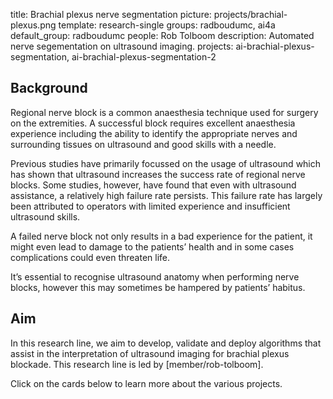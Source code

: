 title: Brachial plexus nerve segmentation
picture: projects/brachial-plexus.png
template: research-single
groups: radboudumc, ai4a
default_group: radboudumc
people: Rob Tolboom
description: Automated nerve segementation on ultrasound imaging.
projects: ai-brachial-plexus-segmentation, ai-brachial-plexus-segmentation-2

## Background
Regional nerve block is a common anaesthesia technique used for surgery on the extremities. A successful block requires excellent anaesthesia experience including the ability to identify the appropriate nerves and surrounding tissues on ultrasound and good skills with a needle.

Previous studies have primarily focussed on the usage of ultrasound which has shown that ultrasound increases the success rate of regional nerve blocks. Some studies, however, have found that even with ultrasound assistance, a relatively high failure rate persists. This failure rate has largely been attributed to operators with limited experience and insufficient ultrasound skills.

A failed nerve block not only results in a bad experience for the patient, it might even lead to damage to the patients’ health and in some cases complications could even threaten life.

It’s essential to recognise ultrasound anatomy when performing nerve blocks, however this may sometimes be hampered by patients’ habitus. 

## Aim
In this research line, we aim to develop, validate and deploy algorithms that assist in the interpretation of ultrasound imaging for brachial plexus blockade. This research line is led by [member/rob-tolboom]. 

Click on the cards below to learn more about the various projects.